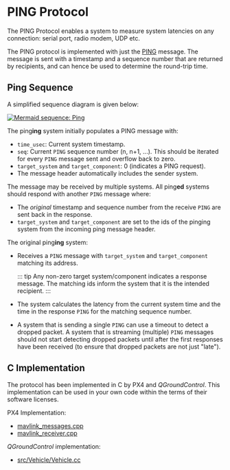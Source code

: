 # PING Protocol

The PING Protocol enables a system to measure system latencies on any connection: serial port, radio modem, UDP etc.

The PING protocol is implemented with just the [PING](../messages/common.md#PING) message.
The message is sent with a timestamp and a sequence number that are returned by recipients, and can hence be used to determine the round-trip time.

## Ping Sequence

A simplified sequence diagram is given below:

[![Mermaid sequence: Ping](https://mermaid.ink/img/eyJjb2RlIjoic2VxdWVuY2VEaWFncmFtO1xuICAgIHBhcnRpY2lwYW50IFBJTkcoaW5nKVxuICAgIHBhcnRpY2lwYW50IFBJTkcoZWQpXG4gICAgUElORyhpbmcpLT4-UElORyhlZCk6IFBJTkcgKHNlcTogbiwgc3lzL2NvbXA9MClcbiAgICBQSU5HKGluZyktPj5QSU5HKGluZyk6IFdhaXQgcmVzcG9uc2VcbiAgICBQSU5HKGVkKS0-PlBJTkcoaW5nKTogUElORyAoc2VxIG4sIHN5cy9jb21wID4gMClcbiAgICBQSU5HKGluZyktPj5QSU5HKGluZyk6IENhbGN1bGF0ZSByb3VuZC10cmlwIHRpbWUiLCJtZXJtYWlkIjp7InRoZW1lIjoiZGVmYXVsdCJ9LCJ1cGRhdGVFZGl0b3IiOmZhbHNlfQ)](https://mermaid-js.github.io/mermaid-live-editor/#/edit/eyJjb2RlIjoic2VxdWVuY2VEaWFncmFtO1xuICAgIHBhcnRpY2lwYW50IFBJTkcoaW5nKVxuICAgIHBhcnRpY2lwYW50IFBJTkcoZWQpXG4gICAgUElORyhpbmcpLT4-UElORyhlZCk6IFBJTkcgKHNlcTogbiwgc3lzL2NvbXA9MClcbiAgICBQSU5HKGluZyktPj5QSU5HKGluZyk6IFdhaXQgcmVzcG9uc2VcbiAgICBQSU5HKGVkKS0-PlBJTkcoaW5nKTogUElORyAoc2VxIG4sIHN5cy9jb21wID4gMClcbiAgICBQSU5HKGluZyktPj5QSU5HKGluZyk6IENhbGN1bGF0ZSByb3VuZC10cmlwIHRpbWUiLCJtZXJtYWlkIjp7InRoZW1lIjoiZGVmYXVsdCJ9LCJ1cGRhdGVFZGl0b3IiOmZhbHNlfQ)

<!-- Original sequence
sequenceDiagram;
    participant PING(ing)
    participant PING(ed)
    PING(ing)->>PING(ed): PING (seq: n, sys/comp=0)
    PING(ing)->>PING(ing): Wait response
    PING(ed)->>PING(ing): PING (seq n, sys/comp > 0)
    PING(ing)->>PING(ing): Calculate round-trip time
-->

The ping**ing** system initially populates a PING message with:

- `time_usec`: Current system timestamp.
- `seq`: Current `PING` sequence number (n, n+1, ...).
  This should be iterated for every `PING` message sent and overflow back to zero.
- `target_system` and `target_component`: 0 (indicates a PING request).
- The message header automatically includes the sender system.

The message may be received by multiple systems.
All ping**ed** systems should respond with another `PING` message where:

- The _original_ timestamp and sequence number from the receive `PING` are sent back in the response.
- `target_system` and `target_component` are set to the ids of the pinging system from the incoming ping message header.

The original ping**ing** system:

- Receives a `PING` message with `target_system` and `target_component` matching its address.

  ::: tip
  Any non-zero target system/component indicates a response message.
  The matching ids inform the system that it is the intended recipient.
  :::

- The system calculates the latency from the current system time and the time in the response `PING` for the matching sequence number.

- A system that is sending a single `PING` can use a timeout to detect a dropped packet.
  A system that is streaming (multiple) `PING` messages should not start detecting dropped packets until after the first responses have been received (to ensure that dropped packets are not just "late").

## C Implementation

The protocol has been implemented in C by PX4 and _QGroundControl_.
This implementation can be used in your own code within the terms of their software licenses.

PX4 Implementation:

- [mavlink_messages.cpp](https://github.com/PX4/Firmware/blob/master/src/modules/mavlink/mavlink_messages.cpp)
- [mavlink_receiver.cpp](https://github.com/PX4/Firmware/blob/master/src/modules/mavlink/mavlink_receiver.cpp)

_QGroundControl_ implementation:

- [src/Vehicle/Vehicle.cc](https://github.com/mavlink/qgroundcontrol/blob/master/src/Vehicle/Vehicle.cc)

<!--
ArduPilot
* TBD - can't find any example it has been implemented.
-->
